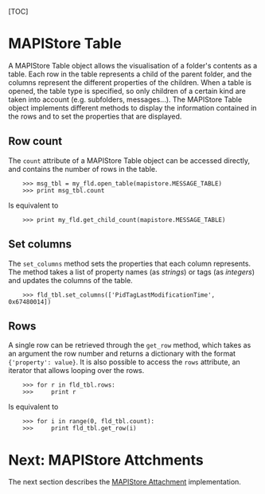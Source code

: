 [TOC]

# MAPIStore Table #

A MAPIStore Table object allows the visualisation of a folder's contents as a
table. Each row in the table represents a child of the parent folder, and the
columns represent the different properties of the children. When a table is
opened, the table type is specified, so only children of a certain kind are
taken into account (e.g. subfolders, messages...).
The MAPIStore Table object implements different methods to display the
information contained in the rows and to set the properties that are displayed.

## Row count ##

The `count` attribute of a MAPIStore Table object can be accessed directly, and
contains the number of rows in the table.

        >>> msg_tbl = my_fld.open_table(mapistore.MESSAGE_TABLE)
        >>> print msg_tbl.count

Is equivalent to

        >>> print my_fld.get_child_count(mapistore.MESSAGE_TABLE)

## Set columns ##

The `set_columns` method sets the properties that each column represents. The
method takes a list of property names (as *strings*) or tags (as *integers*)
and updates the columns of the table.

        >>> fld_tbl.set_columns(['PidTagLastModificationTime', 0x67480014])

## Rows ##

A single row can be retrieved through the `get_row` method, which takes as an
argument the row number and returns a dictionary with the format `{'property':
value}`. It is also possible to access the `rows` attribute, an iterator that 
allows looping over the rows.

        >>> for r in fld_tbl.rows:
        >>>     print r

Is equivalent to

        >>> for i in range(0, fld_tbl.count):
        >>>     print fld_tbl.get_row(i)

# Next: MAPIStore Attchments #

The next section describes the [MAPIStore Attachment](mapistoreatt.html)
implementation.
